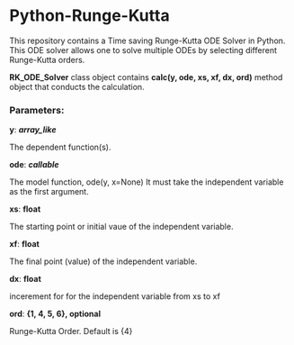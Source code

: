 # Python-Runge-Kutta
This repository contains a Time saving Runge-Kutta ODE Solver in Python.
This ODE solver allows one to solve multiple ODEs by selecting different Runge-Kutta orders.

<b>RK_ODE_Solver</b> class object contains <b>calc(y, ode, xs, xf, dx, ord)</b> method object that conducts the calculation.
### Parameters:
<b>y</b>: <b><i> array_like </i></b> 

The dependent function(s).

<b>ode</b>: <b><i> callable </i></b>

The model function, ode(y, x=None) It must take the independent variable as the first argument.

<b>xs</b>: <b>float</b>

The starting point or initial vaue of the independent variable.

<b>xf</b>: <b>float</b>

The final point (value) of the independent variable.

<b>dx</b>: <b>float</b>

incerement for for the independent variable from xs to xf

<b>ord</b>: <b>{1, 4, 5, 6}, optional</b> 

Runge-Kutta Order. Default is {4}

